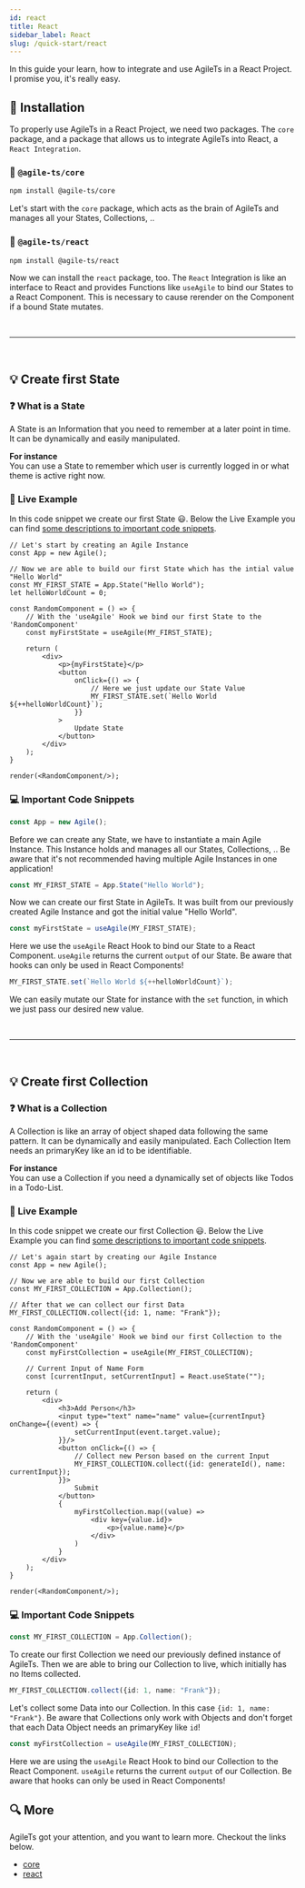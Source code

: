 ```yaml
---
id: react 
title: React 
sidebar_label: React 
slug: /quick-start/react
---
```


In this guide your learn, how to integrate and use AgileTs in a React Project.
I promise you, it's really easy.

## 🔽 Installation

To properly use AgileTs in a React Project, we need two packages. The `core` package, and a package that allows us to
integrate AgileTs into React, a `React Integration`.

### 📁 `@agile-ts/core`

```bash npm2yarn
npm install @agile-ts/core 
```

Let's start with the `core` package, which acts as the brain of AgileTs and manages all your States, Collections, ..

### 📂 `@agile-ts/react`

```bash npm2yarn
npm install @agile-ts/react 
```

Now we can install the `react` package, too.
The `React` Integration is like an interface to React 
and provides Functions like `useAgile` to bind our States to a React Component.
This is necessary to cause rerender on the Component if a bound State mutates.

<br />

---

<br />


## 💡 Create first State

### ❓ What is a State
A State is an Information that you need to remember at a later point in time.
It can be dynamically and easily manipulated.

**For instance** <br/>
You can use a State to remember which user is currently logged in or what theme is active right now.

### 🔴 Live Example

In this code snippet we create our first State 😃.
Below the Live Example you can find [some descriptions to important code snippets](#💻-Important-Code-Snippets).

```tsx live
// Let's start by creating an Agile Instance
const App = new Agile();

// Now we are able to build our first State which has the intial value "Hello World"
const MY_FIRST_STATE = App.State("Hello World");
let helloWorldCount = 0;

const RandomComponent = () => {
    // With the 'useAgile' Hook we bind our first State to the 'RandomComponent'
    const myFirstState = useAgile(MY_FIRST_STATE);

    return (
        <div>
            <p>{myFirstState}</p>
            <button
                onClick={() => {
                    // Here we just update our State Value
                    MY_FIRST_STATE.set(`Hello World ${++helloWorldCount}`);
                }}
            >
                Update State
            </button>
        </div>
    );
}

render(<RandomComponent/>);
```

### 💻 Important Code Snippets

```ts
const App = new Agile();
```
Before we can create any State, we have to instantiate a main Agile Instance.
This Instance holds and manages all our States, Collections, ..
Be aware that it's not recommended having multiple Agile Instances in one application!

```ts
const MY_FIRST_STATE = App.State("Hello World");
```
Now we can create our first State in AgileTs.
It was built from our previously created Agile Instance 
and got the initial value "Hello World".

```ts
const myFirstState = useAgile(MY_FIRST_STATE);
```
Here we use the `useAgile` React Hook to bind our State to a React Component.
`useAgile` returns the current `output` of our State.
Be aware that hooks can only be used in React Components! 

```ts
MY_FIRST_STATE.set(`Hello World ${++helloWorldCount}`);
```
We can easily mutate our State for instance with the `set` function, 
in which we just pass our desired new value.

<br />

---

<br />

## 💡 Create first Collection

### ❓ What is a Collection
A Collection is like an array of object shaped data following the same pattern.
It can be dynamically and easily manipulated.
Each Collection Item needs an primaryKey like an id to be identifiable.

**For instance** <br/>
You can use a Collection if you need a dynamically set of objects like Todos in a Todo-List.

### 🔴 Live Example

In this code snippet we create our first Collection 😃.
Below the Live Example you can find [some descriptions to important code snippets](#💻-Important-Code-Snippets).

```tsx live
// Let's again start by creating our Agile Instance
const App = new Agile();

// Now we are able to build our first Collection 
const MY_FIRST_COLLECTION = App.Collection();

// After that we can collect our first Data 
MY_FIRST_COLLECTION.collect({id: 1, name: "Frank"});

const RandomComponent = () => {
    // With the 'useAgile' Hook we bind our first Collection to the 'RandomComponent'
    const myFirstCollection = useAgile(MY_FIRST_COLLECTION);

    // Current Input of Name Form
    const [currentInput, setCurrentInput] = React.useState("");

    return (
        <div>
            <h3>Add Person</h3>
            <input type="text" name="name" value={currentInput} onChange={(event) => {
                setCurrentInput(event.target.value);
            }}/>
            <button onClick={() => {
                // Collect new Person based on the current Input
                MY_FIRST_COLLECTION.collect({id: generateId(), name: currentInput});
            }}>
                Submit
            </button>
            {
                myFirstCollection.map((value) =>
                    <div key={value.id}>
                        <p>{value.name}</p>
                    </div>
                )
            }
        </div>
    );
}

render(<RandomComponent/>);
```

### 💻 Important Code Snippets

```ts
const MY_FIRST_COLLECTION = App.Collection();
```
To create our first Collection we need our previously defined instance of AgileTs.
Then we are able to bring our Collection to live, which initially has no Items collected.

```ts
MY_FIRST_COLLECTION.collect({id: 1, name: "Frank"});
```
Let's collect some Data into our Collection. 
In this case `{id: 1, name: "Frank"}`.
Be aware that Collections only work with Objects and don't forget that each Data Object needs an primaryKey like `id`!

```ts
const myFirstCollection = useAgile(MY_FIRST_COLLECTION);
```
Here we are using the `useAgile` React Hook to bind our Collection to the React Component.
`useAgile` returns the current `output` of our Collection.
Be aware that hooks can only be used in React Components!


## 🔍 More

AgileTs got your attention, and you want to learn more. Checkout the links below.

- [core](../packages/core/Introduction.md)
- [react](../packages/react/Introduction.md)
